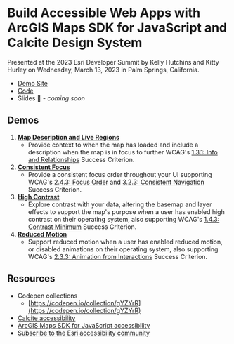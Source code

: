 # Build Accessible Web Apps with ArcGIS Maps SDK for JavaScript and Calcite Design System

Presented at the 2023 Esri Developer Summit by Kelly Hutchins and Kitty Hurley on Wednesday, March 13, 2023 in Palm Springs, California.

- [Demo Site](https://geospatialem.github.io/build-a11y-web-maps-sdk-js-calcite-ds-2024/)
- [Code](https://github.com/geospatialem/build-a11y-web-maps-sdk-js-calcite-ds-2024)
- Slides 🚧 - _coming soon_

## Demos

1. [**Map Description and Live Regions**](demos/description-region.html)
   - Provide context to when the map has loaded and include a description when the map is in focus to further WCAG's [1.3.1: Info and Relationships](https://www.w3.org/WAI/WCAG22/Understanding/info-and-relationships.html) Success Criterion.
2. [**Consistent Focus**](demos/consistent-focus.html)
   - Provide a consistent focus order throughout your UI supporting WCAG's [2.4.3: Focus Order](https://www.w3.org/WAI/WCAG22/Understanding/focus-order.html) and [3.2.3: Consistent Navigation](https://www.w3.org/WAI/WCAG22/Understanding/consistent-navigation.html) Success Criterion.
3. [**High Contrast**](demos/high-contrast.html)
   - Explore contrast with your data, altering the basemap and layer effects to support the map's purpose when a user has enabled high contrast on their operating system, also supporting WCAG's [1.4.3: Contrast Minimum](https://www.w3.org/WAI/WCAG22/Understanding/contrast-minimum) Success Criterion.
4. [**Reduced Motion**](demos/reduced-motion.html)
   - Support reduced motion when a user has enabled reduced motion, or disabled animations on their operating system, also supporting WCAG's [2.3.3: Animation from Interactions](https://www.w3.org/WAI/WCAG22/Understanding/animation-from-interactions.html) Success Criterion.

## Resources

- Codepen collections
  - [https://codepen.io/collection/gYZYrR](https://codepen.io/collection/gYZYrR)
- [Calcite accessibility](https://developers.arcgis.com/calcite-design-system/foundations/accessibility)
- [ArcGIS Maps SDK for JavaScript accessibility](https://developers.arcgis.com/javascript/latest/accessibility)
- [Subscribe to the Esri accessibility community](https://community.esri.com/t5/accessibility/ct-p/accessibility)
